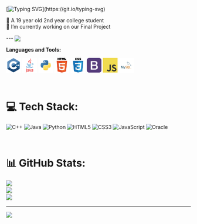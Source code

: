 [![Typing SVG](https://readme-typing-svg.herokuapp.com?font=Fira+Code&weight=800&size=28&pause=1000&color=FFFFFF&random=false&width=435&lines=Sup%2C+I'm+Mar!)](https://git.io/typing-svg)

<p>🌱 A 19 year old 2nd year college student<br> 🔭 I’m currently working on our Final Project</p>
 ---
<img src="https://i.redd.it/0w8k67nd28971.gif" align="center">

 <br>
 
**Languages and Tools:**

<p align="left">

  <div align="left">
  
 <code><img height="40" src="https://raw.githubusercontent.com/github/explore/80688e429a7d4ef2fca1e82350fe8e3517d3494d/topics/cpp/cpp.png"></code> <code><img height="40" src="https://raw.githubusercontent.com/devicons/devicon/master/icons/java/java-original-wordmark.svg"></code> <code><img height="40" src="https://raw.githubusercontent.com/github/explore/80688e429a7d4ef2fca1e82350fe8e3517d3494d/topics/python/python.png"></code> <code><img height="40" src="https://raw.githubusercontent.com/github/explore/80688e429a7d4ef2fca1e82350fe8e3517d3494d/topics/html/html.png"></code> <code><img height="40" src="https://raw.githubusercontent.com/github/explore/80688e429a7d4ef2fca1e82350fe8e3517d3494d/topics/css/css.png"></code> <code><img height="40" src="https://raw.githubusercontent.com/github/explore/80688e429a7d4ef2fca1e82350fe8e3517d3494d/topics/bootstrap/bootstrap.png"></code> <code><img height="40" src="https://raw.githubusercontent.com/github/explore/80688e429a7d4ef2fca1e82350fe8e3517d3494d/topics/javascript/javascript.png"></code> <code><img height="40" src="https://raw.githubusercontent.com/github/explore/80688e429a7d4ef2fca1e82350fe8e3517d3494d/topics/mysql/mysql.png"></code>

  </div>
  </p>

<br>

# 💻 Tech Stack:
![C++](https://img.shields.io/badge/c++-%2300599C.svg?style=for-the-badge&logo=c%2B%2B&logoColor=white) ![Java](https://img.shields.io/badge/java-%23ED8B00.svg?style=for-the-badge&logo=openjdk&logoColor=white) ![Python](https://img.shields.io/badge/python-3670A0?style=for-the-badge&logo=python&logoColor=ffdd54) ![HTML5](https://img.shields.io/badge/html5-%23E34F26.svg?style=for-the-badge&logo=html5&logoColor=white) ![CSS3](https://img.shields.io/badge/css3-%231572B6.svg?style=for-the-badge&logo=css3&logoColor=white) ![JavaScript](https://img.shields.io/badge/javascript-%23323330.svg?style=for-the-badge&logo=javascript&logoColor=%23F7DF1E) ![Oracle](https://img.shields.io/badge/Oracle-F80000?style=for-the-badge&logo=oracle&logoColor=white)

<br>

# 📊 GitHub Stats:

![](https://github-readme-stats.vercel.app/api?username=Mar1154&theme=dark&hide_border=false&include_all_commits=false&count_private=false)<br/>
![](https://github-readme-streak-stats.herokuapp.com/?user=Mar1154&theme=dark&hide_border=false)<br/>
![](https://github-readme-stats.vercel.app/api/top-langs/?username=Mar1154&theme=dark&hide_border=false&include_all_commits=false&count_private=false&layout=compact)

---
[![](https://visitcount.itsvg.in/api?id=Mar1154&icon=0&color=0)](https://visitcount.itsvg.in)

<!-- Proudly created with GPRM ( https://gprm.itsvg.in ) -->
</div>
